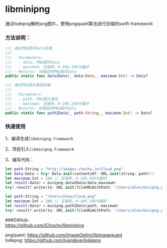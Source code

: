 # libminipng
通过lodepng解析png图片，使用pngquant算法进行压缩的swift-framework


### 方法说明：

```swift
/// 通过PNG图片Data压缩
///
/// - Parameters:
///   - data: PNG图片Data
///   - maximum: 压缩率，0-100,100为最好
/// - Returns: 压缩后的PNG图片Data
public static func data2Data(_ data:Data,_ maximum:Int) -> Data?
```

```swift
/// 通过PNG图片路径压缩
///
/// - Parameters:
///   - path: PNG图片路径
///   - maximum: 压缩率，0-100,100为最好
/// - Returns: 压缩后的PNG图片Data
public static func path2Data(_ path:String,_ maximum:Int) -> Data?
```


### 快速使用

1、编译生成`libminipng.framework`

2、项目引入`libminipng.framework`

3、编写代码：

```swift
let path:String = "http://images.chochy.cn/Cloud.png"
let data:Data = try! Data.init(contentsOf: URL.init(string: path)!)
let maximum:Int = 100 // 压缩率，0-100,100为最好
let result:Data? = minipng.data2Data(data,maximum)
try! result?.write(to: URL.init(fileURLWithPath: "/Users/mleo/minipng.png"))
```

```swift
let path:String = "/Users/mleo/Cloud.png"
let maximum:Int = 100 // 压缩率，0-100,100为最好
let result:Data? = minipng.path2Data(path, maximum)
try! result?.write(to: URL.init(fileURLWithPath: "/Users/mleo/minipng.png"))
```
  
  

###GitHub:  
https://github.com/iChochy/libminipng


pngquant: https://github.com/ImageOptim/libimagequant  
lodepng: https://github.com/lvandeve/lodepng
